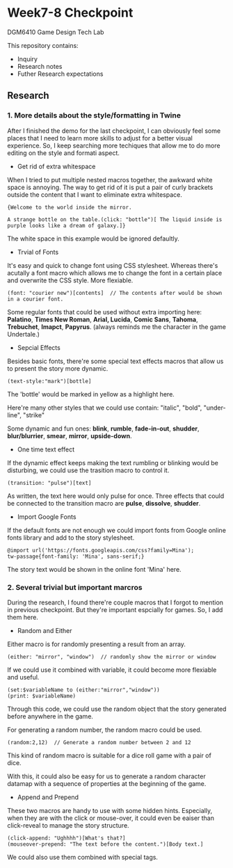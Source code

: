 # Week7-8 Checkpoint

DGM6410 Game Design Tech Lab

This repository contains:


-  Inquiry
-  Research notes
-  Futher Research expectations

## Research
### 1. More details about the style/formatting in Twine
After I finished the demo for the last checkpoint, I can obviously feel some places that I need to learn more skills to adjust for a better visual experience. So, I keep searching more techiques that allow me to do more editing on the style and formati aspect.

- Get rid of extra whitespace

When I tried to put multiple nested macros together, the awkward white space is annoying. The way to get rid of it is put a pair of curly brackets outside the content that I want to eliminate extra whitespace.
```
{Welcome to the world inside the mirror.

A strange bottle on the table.(click: "bottle")[ The liquid inside is purple looks like a dream of galaxy.]}
```
The white space in this example would be ignored defaultly.

- Trvial of Fonts

It's easy and quick to change font using CSS stylesheet. Whereas there's acutally a font macro which allows me to change the font in a certain place and overwrite the CSS style. More flexiable.
```
(font: "courier new")[contents]  // The contents after would be shown in a courier font.
```
Some regular fonts that could be used without extra importing here: **Palatino**, **Times New Roman**, **Arial, Lucida**, **Comic Sans**, **Tahoma**, **Trebuchet**, **Imapct**, **Papyrus**. (always reminds me the character in the game Undertale.)

- Sepcial Effects

Besides basic fonts, there're some special text effects macros that allow us to present the story more dynamic.
```
(text-style:"mark")[bottle]
```
The 'bottle' would be marked in yellow as a highlight here.

Here're many other styles that we could use contain: "italic", "bold", "under-line", "strike"

Some dynamic and fun ones: **blink**, **rumble**, **fade-in-out**, **shudder**, **blur/blurrier**, **smear**, **mirror**, **upside-down**.

- One time text effect

If the dynamic effect keeps making the text rumbling or blinking would be disturbing, we could use the trasition macro to control it.
```
(transition: "pulse")[text]
```
As written, the text here would only pulse for once. Three effects that could be connected to the transition macro are **pulse**, **dissolve**, **shudder**.

- Import Google Fonts

If the default fonts are not enough we could import fonts from Google online fonts library and add to the story stylesheet.
```
@import url('https://fonts.googleapis.com/css?family=Mina');
tw-passage{font-family: 'Mina', sans-serif;}
```
The story text would be shown in the online font 'Mina' here.

### 2. Several trivial but important marcros
During the research, I found there're couple macros that I forgot to mention in previous checkpoint. But they're important espcially for games. So, I add them here.

 - Random and Either
 
 Either macro is for randomly presenting a result from an array.
 ```
 (either: "mirror", "window")  // randomly show the mirror or window
 ```
If we could use it combined with variable, it could become more flexiable and useful.
```
(set:$variableName to (either:"mirror","window"))
(print: $variableName)
```
Through this code, we could use the random object that the story generated before anywhere in the game.

For generating a random number, the random macro could be used. 
```
(random:2,12)  // Generate a random number between 2 and 12
```
This kind of random macro is suitable for a dice roll game with a pair of dice.

With this, it could also be easy for us to generate a random character datamap with a sequence of properties at the beginning of the game.

 - Append and Prepend
 
 These two macros are handy to use with some hidden hints. Especially, when they are with the click or mouse-over, it could even be eaiser than click-reveal to manage the story structure.
 ```
 (click-append: "Ughhhh")[What's that?]
 (mouseover-prepend: "The text before the content.")[Body text.]
 ```
 We could also use them combined with special tags.

